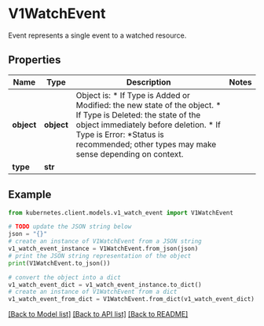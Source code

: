 # V1WatchEvent

Event represents a single event to a watched resource.

## Properties

Name | Type | Description | Notes
------------ | ------------- | ------------- | -------------
**object** | **object** | Object is:  * If Type is Added or Modified: the new state of the object.  * If Type is Deleted: the state of the object immediately before deletion.  * If Type is Error: *Status is recommended; other types may make sense    depending on context. | 
**type** | **str** |  | 

## Example

```python
from kubernetes.client.models.v1_watch_event import V1WatchEvent

# TODO update the JSON string below
json = "{}"
# create an instance of V1WatchEvent from a JSON string
v1_watch_event_instance = V1WatchEvent.from_json(json)
# print the JSON string representation of the object
print(V1WatchEvent.to_json())

# convert the object into a dict
v1_watch_event_dict = v1_watch_event_instance.to_dict()
# create an instance of V1WatchEvent from a dict
v1_watch_event_from_dict = V1WatchEvent.from_dict(v1_watch_event_dict)
```
[[Back to Model list]](../README.md#documentation-for-models) [[Back to API list]](../README.md#documentation-for-api-endpoints) [[Back to README]](../README.md)


